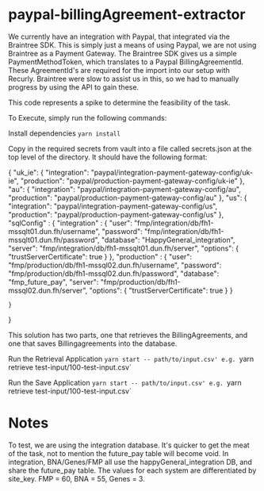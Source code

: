 # paypal-billingAgreement-extractor

We currently have an integration with Paypal, that integrated via the Braintree SDK. This is simply just a means of using Paypal, we are not using Braintree as a Payment Gateway. The Braintree SDK gives us a simple PaymentMethodToken, which translates to a Paypal BillingAgreementId. These AgreementId's are required for the import into our setup with Recurly. Braintree were slow to assist us in this, so we had to manually progress by using the API to gain these.

This code represents a spike to determine the feasibility of the task.

To Execute, simply run the following commands:

Install dependencies
`yarn install`

Copy in the required secrets from vault into a file called secrets.json at the top level of the directory. It should have the following format:

{
    "uk_ie": {
        "integration": "paypal/integration-payment-gateway-config/uk-ie",
        "production": "paypal/production-payment-gateway-config/uk-ie"
    },
    "au": {
        "integration": "paypal/integration-payment-gateway-config/au",
        "production": "paypal/production-payment-gateway-config/au"
    },
    "us": {
        "integration": "paypal/integration-payment-gateway-config/us",
        "production": "paypal/production-payment-gateway-config/us"
    },
    "sqlConfig" : {
        "integration" : {
            "user": "fmp/integration/db/fh1-mssqlt01.dun.fh/username",
            "password": "fmp/integration/db/fh1-mssqlt01.dun.fh/password",
            "database": "HappyGeneral_integration",
            "server": "fmp/integration/db/fh1-mssqlt01.dun.fh/server",
            "options": {
              "trustServerCertificate": true
            }
        },
        "production" : {
            "user": "fmp/production/db/fh1-mssql02.dun.fh/username",
            "password": "fmp/production/db/fh1-mssql02.dun.fh/password",
            "database": "fmp_future_pay",
            "server": "fmp/production/db/fh1-mssql02.dun.fh/server",
            "options": {
              "trustServerCertificate": true
            }
        }

    }
}

This solution has two parts, one that retrieves the BillingAgreements, and one that saves Billingagreements into the database. 

Run the Retrieval Application
`yarn start -- path/to/input.csv'
e.g. `yarn retrieve test-input/100-test-input.csv`

Run the Save Application
`yarn start -- path/to/input.csv'
e.g. `yarn retrieve test-input/100-test-input.csv`

# Notes
To test, we are using the integration database. It's quicker to get the meat of the task, not to mention the future_pay table will become void. In integration, BNA/Genes/FMP all use the happyGeneral_integration DB, and share the future_pay table. The values for each system are differentiated by site_key. FMP = 60, BNA = 55, Genes = 3.